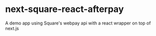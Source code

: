 # next-square-react-afterpay
A demo app using Square's webpay api with a react wrapper on top of next.js
